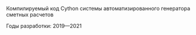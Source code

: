 Компилируемый код Cython системы автоматизированного генератора сметных расчетов

Годы разработки: 2019&mdash;2021
